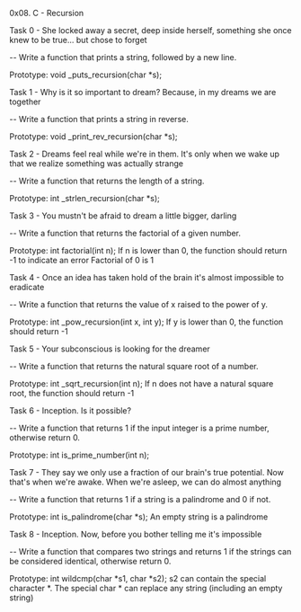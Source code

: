 0x08. C - Recursion

Task 0 - She locked away a secret, deep inside herself, something she once knew to be true... but chose to forget

-- Write a function that prints a string, followed by a new line.

Prototype: void _puts_recursion(char *s);

Task 1 - Why is it so important to dream? Because, in my dreams we are together

-- Write a function that prints a string in reverse.

Prototype: void _print_rev_recursion(char *s);

Task 2 - Dreams feel real while we're in them. It's only when we wake up that we realize something was actually strange

-- Write a function that returns the length of a string.

Prototype: int _strlen_recursion(char *s);

Task 3 - You mustn't be afraid to dream a little bigger, darling

-- Write a function that returns the factorial of a given number.

Prototype: int factorial(int n); If n is lower than 0, the function should return -1 to indicate an error Factorial of 0 is 1

Task 4 - Once an idea has taken hold of the brain it's almost impossible to eradicate

-- Write a function that returns the value of x raised to the power of y.

Prototype: int _pow_recursion(int x, int y); If y is lower than 0, the function should return -1

Task 5 - Your subconscious is looking for the dreamer

-- Write a function that returns the natural square root of a number.

Prototype: int _sqrt_recursion(int n); If n does not have a natural square root, the function should return -1

Task 6 - Inception. Is it possible?

-- Write a function that returns 1 if the input integer is a prime number, otherwise return 0.

Prototype: int is_prime_number(int n);

Task 7 - They say we only use a fraction of our brain's true potential. Now that's when we're awake. When we're asleep, we can do almost anything

-- Write a function that returns 1 if a string is a palindrome and 0 if not.

Prototype: int is_palindrome(char *s); An empty string is a palindrome

Task 8 - Inception. Now, before you bother telling me it's impossible

-- Write a function that compares two strings and returns 1 if the strings can be considered identical, otherwise return 0.

Prototype: int wildcmp(char *s1, char *s2); s2 can contain the special character *. The special char * can replace any string (including an empty string)
